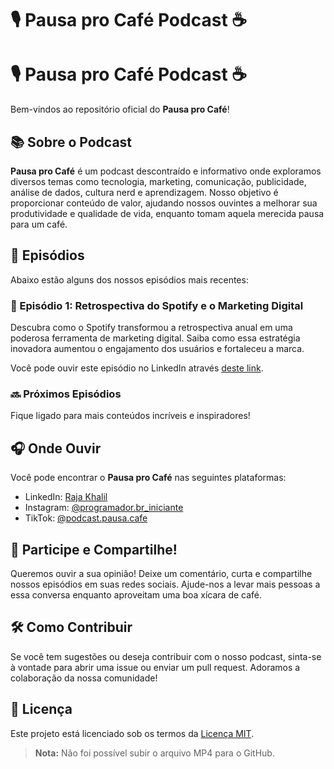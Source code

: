 # 🎙️ Pausa pro Café Podcast ☕

# 🎙️ Pausa pro Café Podcast ☕

Bem-vindos ao repositório oficial do **Pausa pro Café**!

## 📚 Sobre o Podcast
**Pausa pro Café** é um podcast descontraído e informativo onde exploramos diversos temas como tecnologia, marketing, comunicação, publicidade, análise de dados, cultura nerd e aprendizagem. Nosso objetivo é proporcionar conteúdo de valor, ajudando nossos ouvintes a melhorar sua produtividade e qualidade de vida, enquanto tomam aquela merecida pausa para um café.

## 🚀 Episódios
Abaixo estão alguns dos nossos episódios mais recentes:

### 📢 Episódio 1: Retrospectiva do Spotify e o Marketing Digital
Descubra como o Spotify transformou a retrospectiva anual em uma poderosa ferramenta de marketing digital. Saiba como essa estratégia inovadora aumentou o engajamento dos usuários e fortaleceu a marca.

Você pode ouvir este episódio no LinkedIn através [deste link](https://www.linkedin.com/feed/update/urn:li:activity:7270555196601085952/).

### 🔜 Próximos Episódios
Fique ligado para mais conteúdos incríveis e inspiradores!

## 🎧 Onde Ouvir
Você pode encontrar o **Pausa pro Café** nas seguintes plataformas:
- LinkedIn: [Raja Khalil](https://www.linkedin.com/in/raja-khalil/)
- Instagram: [@programador.br_iniciante](https://instagram.com/programador.br_iniciante)
- TikTok: [@podcast.pausa.cafe](https://www.tiktok.com/@podcast.pausa.cafe)

## 📢 Participe e Compartilhe!
Queremos ouvir a sua opinião! Deixe um comentário, curta e compartilhe nossos episódios em suas redes sociais. Ajude-nos a levar mais pessoas a essa conversa enquanto aproveitam uma boa xícara de café.

## 🛠️ Como Contribuir
Se você tem sugestões ou deseja contribuir com o nosso podcast, sinta-se à vontade para abrir uma issue ou enviar um pull request. Adoramos a colaboração da nossa comunidade!

## 📄 Licença
Este projeto está licenciado sob os termos da [Licença MIT](LICENSE).

> **Nota:** Não foi possível subir o arquivo MP4 para o GitHub.

